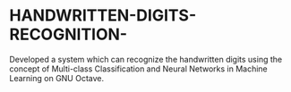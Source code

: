 # HANDWRITTEN-DIGITS-RECOGNITION-
Developed a system which can recognize the handwritten digits using the concept of Multi-class Classification and Neural Networks in Machine Learning on GNU Octave.
